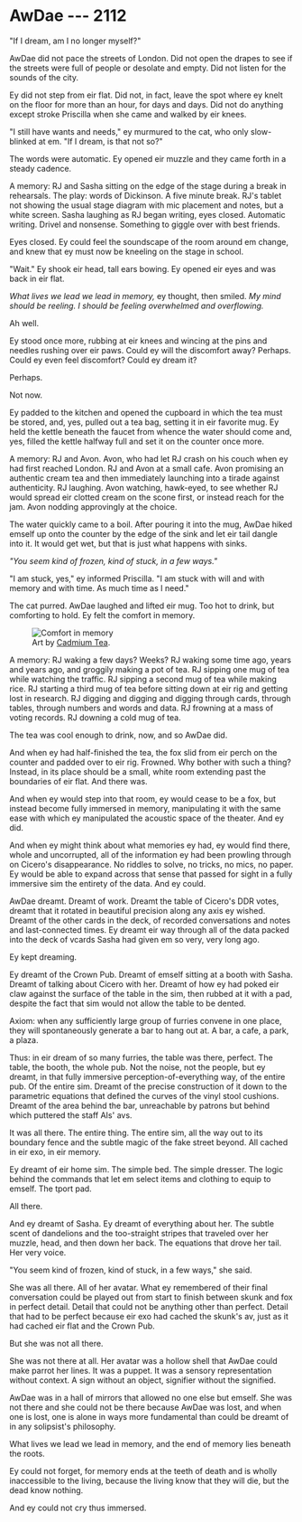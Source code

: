 # AwDae --- 2112

"If I dream, am I no longer myself?"

AwDae did not pace the streets of London. Did not open the drapes to see if the streets were full of people or desolate and empty. Did not listen for the sounds of the city.

Ey did not step from eir flat. Did not, in fact, leave the spot where ey knelt on the floor for more than an hour, for days and days. Did not do anything except stroke Priscilla when she came and walked by eir knees.

"I still have wants and needs," ey murmured to the cat, who only slow-blinked at em. "If I dream, is that not so?"

The words were automatic. Ey opened eir muzzle and they came forth in a steady cadence.

A memory: RJ and Sasha sitting on the edge of the stage during a break in rehearsals. The play: words of Dickinson. A five minute break. RJ's tablet not showing the usual stage diagram with mic placement and notes, but a white screen. Sasha laughing as RJ began writing, eyes closed. Automatic writing. Drivel and nonsense. Something to giggle over with best friends.

Eyes closed. Ey could feel the soundscape of the room around em change, and knew that ey must now be kneeling on the stage in school.

"Wait." Ey shook eir head, tall ears bowing. Ey opened eir eyes and was back in eir flat.

*What lives we lead we lead in memory,* ey thought, then smiled. *My mind should be reeling. I should be feeling overwhelmed and overflowing.*

Ah well.

Ey stood once more, rubbing at eir knees and wincing at the pins and needles rushing over eir paws. Could ey will the discomfort away? Perhaps. Could ey even feel discomfort? Could ey dream it?

Perhaps.

Not now.

Ey padded to the kitchen and opened the cupboard in which the tea must be stored, and, yes, pulled out a tea bag, setting it in eir favorite mug. Ey held the kettle beneath the faucet from whence the water should come and, yes, filled the kettle halfway full and set it on the counter once more.

A memory: RJ and Avon. Avon, who had let RJ crash on his couch when ey had first reached London. RJ and Avon at a small cafe. Avon promising an authentic cream tea and then immediately launching into a tirade against authenticity. RJ laughing. Avon watching, hawk-eyed, to see whether RJ would spread eir clotted cream on the scone first, or instead reach for the jam. Avon nodding approvingly at the choice.

The water quickly came to a boil. After pouring it into the mug, AwDae hiked emself up onto the counter by the edge of the sink and let eir tail dangle into it. It would get wet, but that is just what happens with sinks.

*"You seem kind of frozen, kind of stuck, in a few ways."*

"I am stuck, yes," ey informed Priscilla. "I am stuck with will and with memory and with time. As much time as I need."

The cat purred. AwDae laughed and lifted eir mug. Too hot to drink, but comforting to hold. Ey felt the comfort in memory.

<figure>
    <img src="/tea.png" alt="Comfort in memory">
    <figcaption>Art by <a href="https://brushandtea.com" target="_blank">Cadmium Tea</a>.</figcaption>
</figure>


A memory: RJ waking a few days? Weeks? RJ waking some time ago, years and years ago, and groggily making a pot of tea. RJ sipping one mug of tea while watching the traffic. RJ sipping a second mug of tea while making rice. RJ starting a third mug of tea before sitting down at eir rig and getting lost in research. RJ digging and digging and digging through cards, through tables, through numbers and words and data. RJ frowning at a mass of voting records. RJ downing a cold mug of tea. 

The tea was cool enough to drink, now, and so AwDae did.

And when ey had half-finished the tea, the fox slid from eir perch on the counter and padded over to eir rig. Frowned. Why bother with such a thing? Instead, in its place should be a small, white room extending past the boundaries of eir flat. And there was.

And when ey would step into that room, ey would cease to be a fox, but instead become fully immersed in memory, manipulating it with the same ease with which ey manipulated the acoustic space of the theater. And ey did.

And when ey might think about what memories ey had, ey would find there, whole and uncorrupted, all of the information ey had been prowling through on Cicero's disappearance. No riddles to solve, no tricks, no mics, no paper. Ey would be able to expand across that sense that passed for sight in a fully immersive sim the entirety of the data. And ey could.

AwDae dreamt. Dreamt of work. Dreamt the table of Cicero's DDR votes, dreamt that it rotated in beautiful precision along any axis ey wished. Dreamt of the other cards in the deck, of recorded conversations and notes and last-connected times. Ey dreamt eir way through all of the data packed into the deck of vcards Sasha had given em so very, very long ago.

Ey kept dreaming.

Ey dreamt of the Crown Pub. Dreamt of emself sitting at a booth with Sasha. Dreamt of talking about Cicero with her. Dreamt of how ey had poked eir claw against the surface of the table in the sim, then rubbed at it with a pad, despite the fact that sim would not allow the table to be dented.

Axiom: when any sufficiently large group of furries convene in one place, they will spontaneously generate a bar to hang out at. A bar, a cafe, a park, a plaza.

Thus: in eir dream of so many furries, the table was there, perfect. The table, the booth, the whole pub. Not the noise, not the people, but ey dreamt, in that fully immersive perception-of-everything way, of the entire pub. Of the entire sim. Dreamt of the precise construction of it down to the parametric equations that defined the curves of the vinyl stool cushions. Dreamt of the area behind the bar, unreachable by patrons but behind which puttered the staff AIs' avs.

It was all there. The entire thing. The entire sim, all the way out to its boundary fence and the subtle magic of the fake street beyond. All cached in eir exo, in eir memory.

Ey dreamt of eir home sim. The simple bed. The simple dresser. The logic behind the commands that let em select items and clothing to equip to emself. The tport pad.

All there.

And ey dreamt of Sasha. Ey dreamt of everything about her. The subtle scent of dandelions and the too-straight stripes that traveled over her muzzle, head, and then down her back. The equations that drove her tail. Her very voice.

"You seem kind of frozen, kind of stuck, in a few ways," she said.

She was all there. All of her avatar. What ey remembered of their final conversation could be played out from start to finish between skunk and fox in perfect detail. Detail that could not be anything other than perfect. Detail that had to be perfect because eir exo had cached the skunk's av, just as it had cached eir flat and the Crown Pub.

But she was not all there.

She was not there at all. Her avatar was a hollow shell that AwDae could make parrot her lines. It was a puppet. It was a sensory representation without context. A sign without an object, signifier without the signified.

AwDae was in a hall of mirrors that allowed no one else but emself. She was not there and she could not be there because AwDae was lost, and when one is lost, one is alone in ways more fundamental than could be dreamt of in any solipsist's philosophy.

What lives we lead we lead in memory, and the end of memory lies beneath the roots.

Ey could not forget, for memory ends at the teeth of death and is wholly inaccessible to the living, because the living know that they will die, but the dead know nothing.

And ey could not cry thus immersed.
